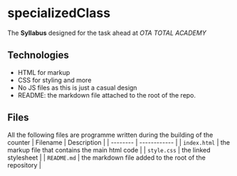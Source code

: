 # specializedClass

The **Syllabus** designed for the task ahead at *OTA TOTAL ACADEMY*

## Technologies

* HTML for markup
* CSS for styling and more
* No JS files as this is just a casual design
* README: the markdown file attached to the root of the repo.

## Files

All the following files are programme written during the building of the counter
| Filename | Description |
| -------- | ------------ |
| `index.html` | the markup file that contains the main html code |
| `style.css` | the linked stylesheet |
| `README.md` | the markdown file added to the root of the repository |
